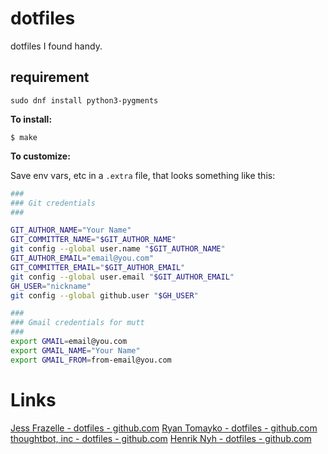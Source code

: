 # dotfiles

dotfiles I found handy.

## requirement

```console
sudo dnf install python3-pygments
```

**To install:**

```console
$ make
```

**To customize:**

Save env vars, etc in a `.extra` file, that looks something like
this:

```bash
###
### Git credentials
###

GIT_AUTHOR_NAME="Your Name"
GIT_COMMITTER_NAME="$GIT_AUTHOR_NAME"
git config --global user.name "$GIT_AUTHOR_NAME"
GIT_AUTHOR_EMAIL="email@you.com"
GIT_COMMITTER_EMAIL="$GIT_AUTHOR_EMAIL"
git config --global user.email "$GIT_AUTHOR_EMAIL"
GH_USER="nickname"
git config --global github.user "$GH_USER"

###
### Gmail credentials for mutt
###
export GMAIL=email@you.com
export GMAIL_NAME="Your Name"
export GMAIL_FROM=from-email@you.com
```

# Links

[Jess Frazelle - dotfiles - github.com](https://github.com/jessfraz/dotfiles)
[Ryan Tomayko - dotfiles - github.com](https://github.com/rtomayko/dotfiles)
[thoughtbot, inc - dotfiles - github.com](https://github.com/thoughtbot/dotfiles)
[Henrik Nyh - dotfiles - github.com](https://github.com/henrik/dotfiles)
